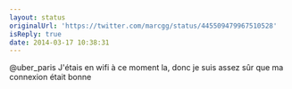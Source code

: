 ```yaml
---
layout: status
originalUrl: 'https://twitter.com/marcgg/status/445509479967510528'
isReply: true
date: 2014-03-17 10:38:31
---
```


@uber_paris J'étais en wifi à ce moment la, donc je suis assez sûr que ma connexion était bonne
